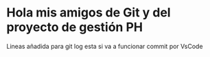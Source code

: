 # Hola mis amigos de Git y del proyecto de gestión PH

Lineas añadida para git log
esta si va a funcionar
commit por VsCode